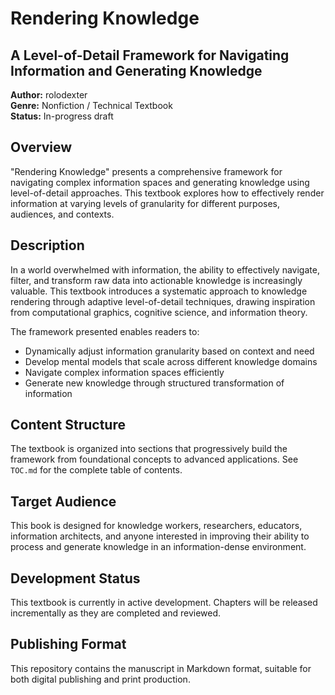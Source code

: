 # Rendering Knowledge
## A Level-of-Detail Framework for Navigating Information and Generating Knowledge

**Author:** rolodexter  
**Genre:** Nonfiction / Technical Textbook  
**Status:** In-progress draft

## Overview
"Rendering Knowledge" presents a comprehensive framework for navigating complex information spaces and generating knowledge using level-of-detail approaches. This textbook explores how to effectively render information at varying levels of granularity for different purposes, audiences, and contexts.

## Description
In a world overwhelmed with information, the ability to effectively navigate, filter, and transform raw data into actionable knowledge is increasingly valuable. This textbook introduces a systematic approach to knowledge rendering through adaptive level-of-detail techniques, drawing inspiration from computational graphics, cognitive science, and information theory.

The framework presented enables readers to:
- Dynamically adjust information granularity based on context and need
- Develop mental models that scale across different knowledge domains
- Navigate complex information spaces efficiently
- Generate new knowledge through structured transformation of information

## Content Structure
The textbook is organized into sections that progressively build the framework from foundational concepts to advanced applications. See `TOC.md` for the complete table of contents.

## Target Audience
This book is designed for knowledge workers, researchers, educators, information architects, and anyone interested in improving their ability to process and generate knowledge in an information-dense environment.

## Development Status
This textbook is currently in active development. Chapters will be released incrementally as they are completed and reviewed.

## Publishing Format
This repository contains the manuscript in Markdown format, suitable for both digital publishing and print production.
